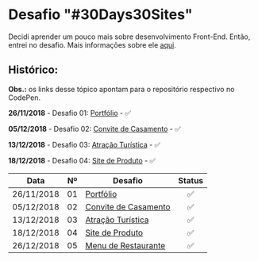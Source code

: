 # Desafio "#30Days30Sites"

Decidi aprender um pouco mais sobre desenvolvimento Front-End. Então, entrei no desafio. Mais informações sobre ele [aqui](http://www.codelegy.com/30days30sites/).

## Histórico:

**Obs.:** os links desse tópico apontam para o repositório respectivo no CodePen.

**26/11/2018** - Desafio 01: [Portfólio](https://codepen.io/vanribeiro/pen/VVqYNV) - ✅

**05/12/2018** - Desafio 02: [Convite de Casamento](https://codepen.io/vanribeiro/pen/bQyoRO) - ✅

**13/12/2018** - Desafio 03: [Atração Turística](https://codepen.io/vanribeiro/pen/GPpGWP) - ✅

**18/12/2018** - Desafio 04: [Site de Produto](https://codepen.io/vanribeiro/pen/BvLQyd) - ✅

  Data      |Nº |Desafio                                                         |Status 
:----------:|:-:|----------------------------------------------------------------|:------:
26/11/2018  |01 |[Portfólio](https://codepen.io/vanribeiro/pen/VVqYNV)           |✅
05/12/2018  |02 |[Convite de Casamento](https://codepen.io/vanribeiro/pen/bQyoRO)|✅
13/12/2018  |03 |[Atração Turística](https://codepen.io/vanribeiro/pen/GPpGWP)   |✅
18/12/2018  |04 |[Site de Produto](https://codepen.io/vanribeiro/pen/BvLQyd)     |✅
26/12/2018  |05 |[Menu de Restaurante](https://codepen.io/vanribeiro/pen/REZapB) |✅